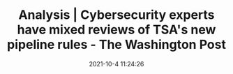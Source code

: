 ---
"title": "Analysis | Cybersecurity experts have mixed reviews of TSA's new pipeline rules - The Washington Post"
"date": "2021-10-4 11:24:26"
"feed_name": "GOOGLENEWSINDUSTRIAL"
"feed_website": "https://news.google.com/search?q=industrial%2Bincident&hl=en-US&gl=US&ceid=US:en"
"feed_rss": "https://news.google.com/rss/search?q=industrial%2Bincident&hl=en-US&gl=US&ceid=US:en"
"link": "https://www.washingtonpost.com/politics/2021/10/04/cybersecurity-experts-have-mixed-reviews-tsa-new-pipeline-rules/"
"source": "{'href': 'https://www.washingtonpost.com', 'title': 'The Washington Post'}"
"file": "_posts/2021-1-1-98114fac8e3d6d0e15a64d748a90663579010e60.md"
"accident": "0"
"drilling": "0"
"dead": "0"
"injured": "0"
"arrested": "0"
"place": "unknown place"
"where": "unknown site"
"causes": "unknown"
"place_uri": "unknown place"
---